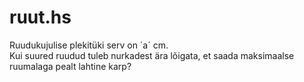 # ruut.hs
Ruudukujulise plekitüki serv on ´a´ cm. <br />
Kui suured ruudud tuleb nurkadest ära lõigata, et saada maksimaalse ruumalaga pealt lahtine karp?
